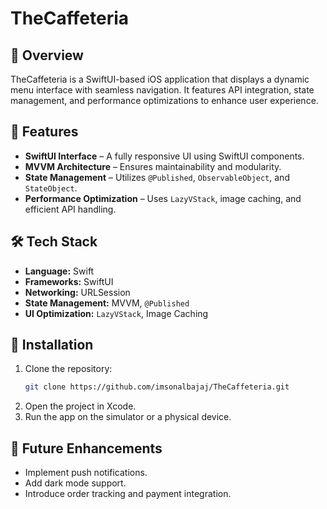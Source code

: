# TheCaffeteria

## 📌 Overview
TheCaffeteria is a SwiftUI-based iOS application that displays a dynamic menu interface with seamless navigation. It features API integration, state management, and performance optimizations to enhance user experience.

## 🚀 Features
- **SwiftUI Interface** – A fully responsive UI using SwiftUI components.
- **MVVM Architecture** – Ensures maintainability and modularity.
- **State Management** – Utilizes `@Published`, `ObservableObject`, and `StateObject`.
- **Performance Optimization** – Uses `LazyVStack`, image caching, and efficient API handling.

## 🛠️ Tech Stack
- **Language:** Swift
- **Frameworks:** SwiftUI
- **Networking:** URLSession
- **State Management:** MVVM, `@Published`
- **UI Optimization:** `LazyVStack`, Image Caching

## 📲 Installation
1. Clone the repository:
   ```bash
   git clone https://github.com/imsonalbajaj/TheCaffeteria.git
   ```
2. Open the project in Xcode.
3. Run the app on the simulator or a physical device.

## 📌 Future Enhancements
- Implement push notifications.
- Add dark mode support.
- Introduce order tracking and payment integration.
